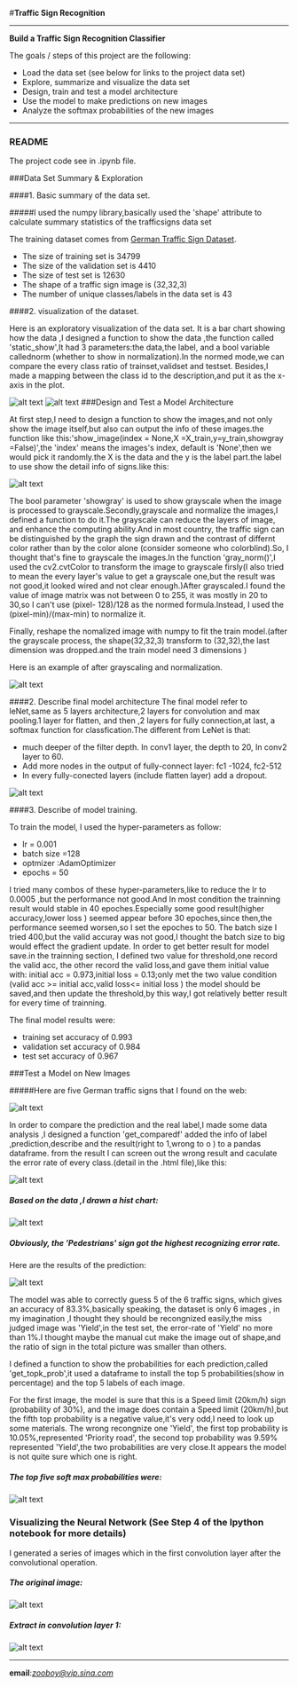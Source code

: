#**Traffic Sign Recognition** 



---

**Build a Traffic Sign Recognition Classifier**

The goals / steps of this project are the following:
* Load the data set (see below for links to the project data set)
* Explore, summarize and visualize the data set
* Design, train and test a model architecture
* Use the model to make predictions on new images
* Analyze the softmax probabilities of the new images



[//]: # (Image References)

[image1]: ./examples/visualization.png "Visualization"
[image2]: ./examples/grayscale.jpg"Grayscaling"
[image3]: ./examples/p1.jpg "traffic-signs"
[image9]: ./examples/v2.png "Visualization-2"
[image10]: ./examples/showimage500.jpg "Show-image-1"
[image11]: ./examples/showimage2.png "Show-image-2"
[image12]: ./examples/modelconfig.jpg "Model-config"
[image13]: ./examples/error.jpg "error-rate"
[image14]: ./examples/errorchart.png "error-hist"
[image15]: ./examples/prob.jpg "top-5 prob"
[image16]: ./examples/filter.jpg "conv1-filter"
[image17]: ./examples/m.jpg "origin"
[image18]: ./examples/webpred.jpg "web-pred"


---
### README



The project code  see in  .ipynb file.

###Data Set Summary & Exploration

####1. Basic summary of the data set.

#####I used the numpy library,basically used the 'shape' attribute to calculate summary statistics of the trafficsigns data set

The training dataset comes from [German Traffic Sign Dataset](http://benchmark.ini.rub.de/?section=gtsrb&subsection=dataset).

* The size of training set is 34799
* The size of the validation set is 4410
* The size of test set is 12630
* The shape of a traffic sign image is (32,32,3)
* The number of unique classes/labels in the data set is 43

####2. visualization of the dataset.

Here is an exploratory visualization of the data set. It is a bar chart showing how the data  ,I designed a function to show the data ,the function called 'static_show',It had 3 parameters:the data,the label, and a bool variable callednorm (whether to show in normalization).In the normed mode,we can compare the every class ratio of trainset,validset and testset. Besides,I made a mapping between the class id to the description,and put it as the x-axis in the plot.

![alt text][image1]
![alt text][image9]
###Design and Test a Model Architecture


At first step,I need to design a function to show the images,and not only show the image itself,but also can output the info of these images.the function like this:'show_image(index = None,X =X_train,y=y_train,showgray =False)',the 'index' means the images's index, default is 'None',then we would pick it randomly.the X is the  data and the y is the label part.the label to use show the detail info of signs.like this:

![alt text][image10]

The bool parameter 'showgray' is used to show grayscale when the image is  processed to grayscale.Secondly,grayscale and normalize the images,I defined a function to do it.The grayscale can reduce the layers of image, and enhance the computing ability.And in most country, the traffic sign can be distinguished by the graph  the sign drawn and the contrast of differnt color rather than by the color alone (consider someone who colorblind).So, I thought that's fine to grayscale the images.In the function 'gray_norm()',I used the cv2.cvtColor to transform the image to grayscale firsly(I also tried to mean the every layer's value to get a grayscale one,but the result was not good,it looked wired and not clear enough.)After grayscaled.I found the value of image matrix was not between 0 to 255, it was mostly in 20 to 30,so I can't use (pixel- 128)/128 as the normed formula.Instead, I used the (pixel-min)/(max-min) to normalize it.

Finally, reshape the nomalized image with numpy to fit the train model.(after the grayscale process, the shape(32,32,3) transform to (32,32),the last dimension was dropped.and the train model need 3 dimensions )

Here is an example of after grayscaling and normalization.

![alt text][image11]


####2. Describe final model architecture
The final model refer to leNet,same as 5 layers architecture,2 layers for convolution and max pooling.1 layer for flatten, and then ,2 layers for fully connection,at last, a softmax function for classfication.The different from LeNet is that:


- much deeper of the filter depth. In conv1 layer, the depth to 20, In conv2 layer to 60.
- Add more nodes in the output of fully-connect layer: fc1 -1024, fc2-512
- In every fully-conected layers (include flatten layer) add a dropout.



![alt text][image12]



####3. Describe of model training. 

To train the model, I used the hyper-parameters as follow:
 

- lr = 0.001 
- batch size =128 
- optmizer :AdamOptimizer
- epochs = 50 

I tried many combos of these hyper-parameters,like to reduce the lr to 0.0005 ,but the performance not good.And In most condition the trainning result would stable in 40 epoches.Especially some good result(higher accuracy,lower loss ) seemed appear before 30 epoches,since then,the performance seemed worsen,so I set the epoches to 50.
The batch size I tried 400,but the valid accuray was not good,I thought the batch size to big would effect the gradient update.
In order to get better result for model save.in the trainning section, I defined two value for threshold,one record the valid acc, the other record the valid loss,and gave them initial value with: initial acc = 0.973,initial loss = 0.13;only met the two value condition (valid acc >= initial acc,valid loss<= initial loss ) the model should be saved,and then update the threshold,by this way,I got relatively better result for every time of trainning.


The final model results were:
- training set accuracy of 0.993
- validation set accuracy of 0.984 
- test set accuracy of 0.967 


 

###Test a Model on New Images


#####Here are five German traffic signs that I found on the web:


![alt text][image3]

In order to compare the prediction and the real label,I made some data analysis ,I designed a function 'get_comparedf' added the info of label ,prediction,describe and the result(right to 1,wrong to o ) to a pandas dataframe. from the result I can screen out the wrong result and caculate the error rate of every class.(detail in the .html file),like this: 

![alt text][image13]

##### Based on the data ,I drawn a hist chart:

![alt text][image14]

##### Obviously, the 'Pedestrians' sign got the highest recognizing error rate.

Here are the results of the prediction:

![alt text][image18]


The model was able to correctly guess 5 of the 6 traffic signs, which gives an accuracy of 83.3%,basically speaking, the dataset is only 6 images , in my imagination ,I thought they should be recongnized easily,the miss judged image was 'Yield',in the test set, the error-rate of 'Yield' no more than 1%.I thought maybe the manual cut make the image out of shape,and the ratio of sign in the total picture was smaller than others. 

I defined a function to show  the probabilities for each prediction,called 'get_topk_prob',it used a dataframe to install the top 5 probabilities(show in percentage) and the top 5 labels of each image.

For the first image, the model is sure that this is a Speed limit (20km/h) sign (probability of 30%), and the image does contain a Speed limit (20km/h),but the fifth top probability is a negative value,it's very odd,I need to look up some materials. The wrong recongnize one 'Yield', the first top probability is 10.05%,represented 'Priority road', the second top probability was 9.59% represented 'Yield',the two probabilities are very close.It appears the model is not quite sure which one is right. 

##### The top five soft max probabilities were:

![alt text][image15]


### Visualizing the Neural Network (See Step 4 of the Ipython notebook for more details)

I generated a series of images which in the first convolution layer after the convolutional operation.
##### The original image:
![alt text][image17]

##### Extract in convolution layer 1:
![alt text][image16]

----------------------
**email**:*zooboy@vip.sina.com*


